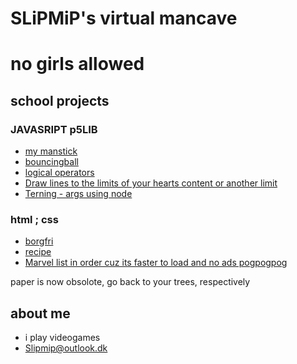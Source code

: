 # SLiPMiP's virtual mancave
# no girls allowed

## school projects

### JAVASRIPT p5LIB
- [my manstick](stickman/)
- [bouncingball](bouncingball/)
- [logical operators](logicaloperators/)
- [Draw lines to the limits of your hearts content or another limit](drawline/)
- [Terning - args using node](terning/)

### html ; css
- [borgfri](borgfri/)
- [recipe](opskrift/)
- [Marvel list in order cuz its faster to load and no ads pogpogpog](MARVEL/)

paper is now obsolote, go back to your trees, respectively

## about me
- i play videogames 
- Slipmip@outlook.dk
